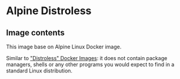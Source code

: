 # Alpine Distroless

## Image contents

This image base on Alpine Linux Docker image.

Similar to ["Distroless" Docker Images](https://github.com/GoogleContainerTools/distroless): it does not contain package managers, shells or any other programs you would expect to find in a standard Linux distribution.
